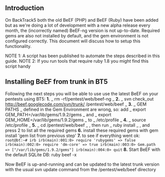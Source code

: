 ## Introduction
On BackTrack5 both the old BeEF (PHP) and BeEF (Ruby) have been added but as we're doing a lot of development with a new alpha release every month, the (incorrectly named) BeEF-ng version is not up-to-date. Required gems are also not installed by default, and the gem environment is not configured correctly. This document will discuss how to setup this functionality.

NOTE 1: A script has been published to automate the steps described in this guide.
NOTE 2: If you run tools that require ruby 1.8 you might find this script handy

## Installing BeEF from trunk in BT5
Following the next steps you will be able to use use the latest BeEF on your pentests using BT5: 
**1.**  _ rm -rf/pentest/web/beef-ng  _ 
**2.** _ svn check_out http://beef.googlecode.com/svn/trunk/ /pentest/web/beef _ 
**3.**  _ GEM PATHS _  defined in the Gem Environment are wrong, so: add  _ export GEM_PATH=/var/lib/gems/1.9.2/gems _   and   _ export GEM_HOME=/var/lib/gems/1.9.2/gems _   to  _ /etc/profile  _ 
**4.**   _ source /etc/profile  _ 
**5.**  _ cd /pentest/web/beef _ , then run   _ ruby install _  , and press 2 to list all the required gems 
**6.** install these required gems with gem install 'gem list from previous step' 
**7.** to see if everything went ok:
`root@bt:~# irb
        irb(main):001:0> require 'rubygems'
        => false
        irb(main):002:0> require 'dm-core'
        => true
        irb(main):003:0> Gem.path
        => ["/var/lib/gems/1.9.2/gems"]
        irb(main):004:0> quit`
**8.** Start BeEF with the default SQLite DB:  ruby beef -x

Now BeEF is up-and-running and can be updated to the latest trunk version with the usual  svn update  command from the /pentest/web/beef directory